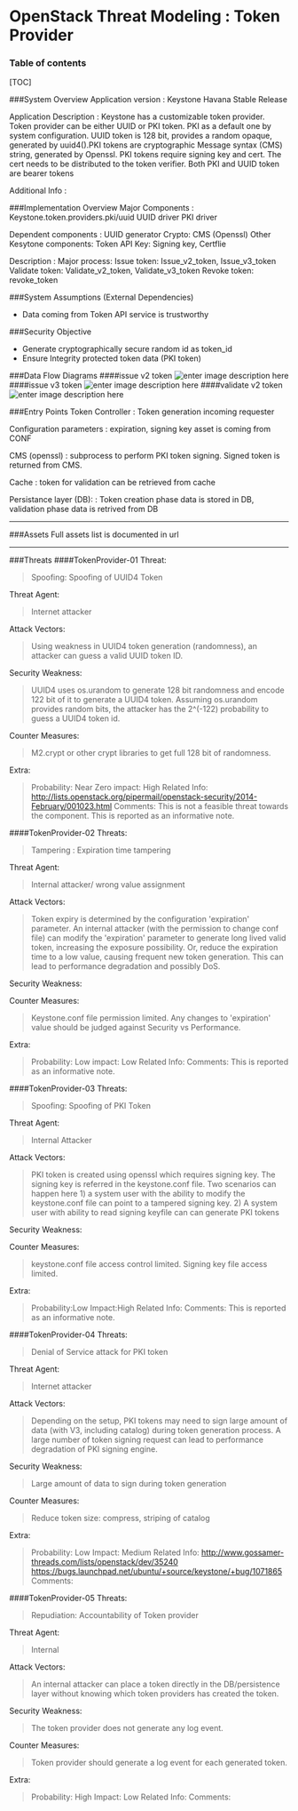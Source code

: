 OpenStack Threat Modeling : Token Provider
=========================================
### Table of contents
[TOC]

###System Overview
Application version
:   Keystone Havana Stable Release
   
Application Description
:   Keystone has a customizable token provider. Token provider can be either UUID or PKI token. PKI as a default one by system configuration. UUID token is 128 bit, provides a random opaque, generated by uuid4().PKI tokens are cryptographic Message syntax (CMS) string, generated by Openssl. PKI tokens require signing key and cert. The cert needs to be distributed to the token verifier. Both PKI and UUID token are bearer tokens

Additional Info
:  

###Implementation Overview
Major Components
:   Keystone.token.providers.pki/uuid
    UUID driver
    PKI driver
    
Dependent components
:  UUID generator
Crypto: CMS (Openssl)
Other Kesytone  components: Token API 
Key: Signing key, Certflie

Description
: Major process:
  Issue token:  Issue_v2_token, Issue_v3_token
  Validate token: Validate_v2_token, Validate_v3_token
  Revoke token: revoke_token 


###System Assumptions (External Dependencies)
 -  Data coming from Token API service is trustworthy
   
###Security Objective
 - Generate cryptographically secure random id as token_id
 - Ensure Integrity protected token data (PKI token)

###Data Flow Diagrams 
####issue v2 token 
![enter image description here][1]
####issue v3 token
![enter image description here][2]
####validate v2 token
 ![enter image description here][3]

###Entry Points
Token Controller
: Token generation incoming requester

Configuration parameters
: expiration, signing key asset is coming from CONF

CMS (openssl)
:  subprocess to perform PKI token signing. Signed token is returned from CMS.

Cache
:  token for validation can be retrieved from cache

Persistance layer (DB):
:  Token creation phase data is stored in DB, validation phase data 
   is retrived from DB

----------
###Assets
Full assets list is documented in url

----------
###Threats
####TokenProvider-01
Threat: 
> Spoofing: Spoofing of UUID4 Token

Threat Agent:
>  Internet attacker

Attack Vectors:
> Using weakness in UUID4 token generation (randomness), an attacker can guess a valid UUID token ID.

Security Weakness:
>  UUID4 uses os.urandom to generate 128 bit randomness and encode 122 bit of it to generate a UUID4 token. Assuming os.urandom provides random bits, the attacker has
the 2^(-122) probability to guess a UUID4 token id. 

Counter Measures:
> M2.crypt or other crypt libraries to get full 128 bit of randomness. 

Extra:
> Probability: Near Zero
  impact: High
  Related Info:
  http://lists.openstack.org/pipermail/openstack-security/2014-February/001023.html
  Comments: This is not a feasible threat towards the component. This is reported as an informative note.


####TokenProvider-02
Threats:
> Tampering : Expiration time tampering

Threat Agent:
> Internal attacker/ wrong value assignment

Attack Vectors:
> Token expiry is determined by the configuration 'expiration' parameter. An internal attacker (with the permission to change conf file) can modify the 'expiration' parameter to generate long lived valid token, increasing the exposure possibility. Or, reduce the expiration
time to a low value, causing frequent new token generation. This can lead to performance degradation and possibly DoS.  

Security Weakness:
> 

Counter Measures:
> Keystone.conf file permission limited.
Any changes to 'expiration' value should be judged against Security vs Performance. 
  

Extra:
> Probability: Low
  impact: Low
  Related Info: 
  Comments: This is reported as an informative note.
  
####TokenProvider-03
Threats:
> Spoofing: Spoofing of PKI Token

Threat Agent:
> Internal Attacker

Attack Vectors:
> PKI token is created using openssl which requires signing key. The signing key
is referred in the keystone.conf file. Two scenarios can happen here 1) a system user with the ability to modify the keystone.conf file can point to a tampered signing key. 2) A system user with ability to read signing keyfile can can generate PKI tokens 

Security Weakness:
> 

Counter Measures:
> keystone.conf file access control limited.
  Signing key file access limited.

Extra:
>  Probability:Low
   Impact:High
   Related Info:
   Comments: This is reported as an informative note.
   
####TokenProvider-04
Threats: 
> Denial of Service attack for PKI token

Threat Agent:
> Internet attacker

Attack Vectors:
> Depending on the setup, PKI tokens may need to sign large amount of data (with V3, including catalog) during token generation process. A large number of token signing request can lead to performance degradation of PKI signing engine. 

Security Weakness:
> Large amount of data to sign during token generation 

Counter Measures:
> Reduce token size: compress, striping of catalog

Extra:
>  Probability: Low
   Impact: Medium
   Related Info: http://www.gossamer-threads.com/lists/openstack/dev/35240
   https://bugs.launchpad.net/ubuntu/+source/keystone/+bug/1071865
   Comments:
   
####TokenProvider-05
Threats:
> Repudiation: Accountability of Token provider

Threat Agent:
> Internal

Attack Vectors:
> An internal attacker can place a token directly in the DB/persistence layer without knowing which token providers has created the token. 

Security Weakness:
> The token provider does not generate any log event. 

Counter Measures:
> Token provider should generate a log event for each generated token.

Extra:
>  Probability: High
   Impact: Low
   Related Info:
   Comments:
   


  [1]: images/DFD_Token_provider_issue_v2_token.png
  [2]: images/DFD_Token_provider_issue_v3_token.png
  [3]: images/DFD_Token_provider_validate_v2_token.png
